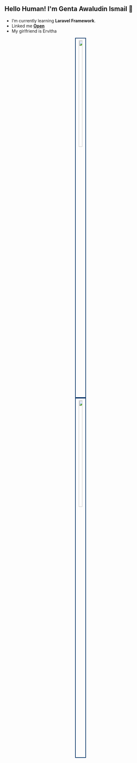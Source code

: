 ## Hello Human! I'm Genta Awaludin Ismail 👋

<!--
**Gentasmail/Gentasmail** is a ✨ _special_ ✨ repository because its `README.md` (this file) appears on your GitHub profile.

Here are some ideas to get you started:

- 🔭 I’m currently working on ...
- 🌱 I’m currently learning ...
- 👯 I’m looking to collaborate on ...
- 🤔 I’m looking for help with ...
- 💬 Ask me about ...
- 📫 How to reach me: ...
- 😄 Pronouns: ...
- ⚡ Fun fact: 
-->


- I’m currently learning **Laravel Framework**.
- Linked me [**Open**](https://www.linkedin.com/in/genta-awaludin-ismail-5417b1279/)
- My girlfriend is Ervitha

<div align="center">
  <div style="border: 2px solid #003366; padding: 6px; display: inline-block;">
    <img src="img/genta.JPG" width="80%" height="30%" style="display: block;">
  </div>
</div>

<div align="center">
  <div style="border: 2px solid #003366; padding: 6px; display: inline-block;">
    <img src="img/ervitha.JPG" width="80%" height="30%" style="display: block;">
  </div>
</div>
